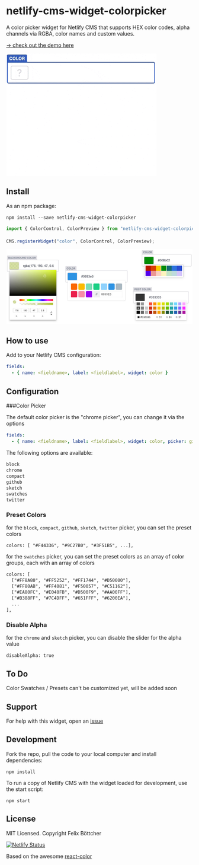 # netlify-cms-widget-colorpicker

A color picker widget for Netlify CMS that supports HEX color codes, alpha channels via RGBA, color names and custom values.

[-> check out the demo here](https://colorpicker-widget.netlify.app/demo)

<img align="center" src="/docs/netlify-cms-widget-colorpicker.gif">

## Install

As an npm package:

```shell
npm install --save netlify-cms-widget-colorpicker
```

```js
import { ColorControl, ColorPreview } from "netlify-cms-widget-colorpicker";

CMS.registerWidget("color", ColorControl, ColorPreview);
```

<img src="/docs/netlify-cms-widget-colorpicker-examples.jpg">

## How to use

Add to your Netlify CMS configuration:

```yaml
fields:
  - { name: <fieldname>, label: <fieldlabel>, widget: color }
```

## Configuration

###Color Picker

The default color picker is the "chrome picker", you can change it via the options

```yaml
fields:
  - { name: <fieldname>, label: <fieldlabel>, widget: color, picker: github }
```

The following options are available:

```
block
chrome
compact
github
sketch
swatches
twitter
```

### Preset Colors

for the `block`, `compact`, `github`, `sketch`, `twitter` picker, you can set the preset colors

```
colors: [ "#F44336", "#9C27B0", "#3F51B5", ...],
```

for the `swatches` picker, you can set the preset colors as an array of color groups, each with an array of colors

```
colors: [
  ["#FF8A80", "#FF5252", "#FF1744", "#D50000"],
  ["#FF80AB", "#FF4081", "#F50057", "#C51162"],
  ["#EA80FC", "#E040FB", "#D500F9", "#AA00FF"],
  ["#B388FF", "#7C4DFF", "#651FFF", "#6200EA"],
  ...
],
```

### Disable Alpha

for the `chrome` and `sketch` picker, you can disable the slider for the alpha value

```
disableAlpha: true
```

## To Do

Color Swatches / Presets can't be customized yet, will be added soon

## Support

For help with this widget, open an [issue](https://github.com/felixboet/netlify-cms-widget-colorpicker/issues)

## Development

Fork the repo, pull the code to your local computer and install dependencies:

```shell
npm install
```

To run a copy of Netlify CMS with the widget loaded for development, use the start script:

```shell
npm start
```

## License

MIT Licensed. Copyright Felix Böttcher

[![Netlify Status](https://api.netlify.com/api/v1/badges/973b0d6d-bb04-412c-b3b1-997fddf42b88/deploy-status)](https://app.netlify.com/sites/colorpicker-widget/deploys)

Based on the awesome [react-color](https://casesandberg.github.io/react-color/)
